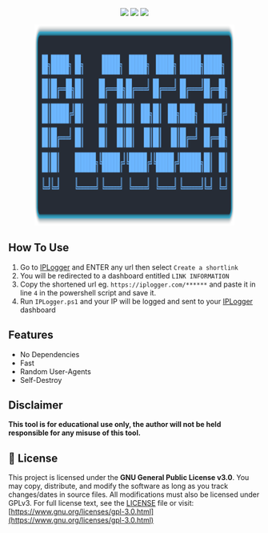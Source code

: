 <p align= "center">
<img src="https://img.shields.io/github/stars/Chainski/IPLogger?style=flat&color=blue"></a>
<img src="https://hits.sh/github.com/Chainski/IPLogger.svg?label=views&color=blue"></a>
<img src="https://img.shields.io/badge/license-GPL--3.0-blue"></a> 
</p>
<div align="center">
<img src="https://raw.githubusercontent.com/Chainski/IPLogger/refs/heads/main/assets/iplogger.png", width="400", height="400">
</div>

## How To Use
1. Go to [IPLogger](https://iplogger.org) and ENTER any url then select `Create a shortlink`
2. You will be redirected to a dashboard entitled `LINK INFORMATION`
3. Copy the shortened url eg. `https://iplogger.com/******` and paste it in line `4` in the powershell script and save it.
4. Run `IPLogger.ps1` and your IP will be logged and sent to your [IPLogger](https://iplogger.org) dashboard 

## Features
- No Dependencies
- Fast 
- Random User-Agents
- Self-Destroy

## Disclaimer  

**This tool is for educational use only, the author will not be held responsible for any misuse of this tool.**

## 📜 License
This project is licensed under the **GNU General Public License v3.0**.
You may copy, distribute, and modify the software as long as you track changes/dates in source files. 
All modifications must also be licensed under GPLv3. For full license text, see the [LICENSE](./LICENSE) file or visit: [https://www.gnu.org/licenses/gpl-3.0.html](https://www.gnu.org/licenses/gpl-3.0.html)